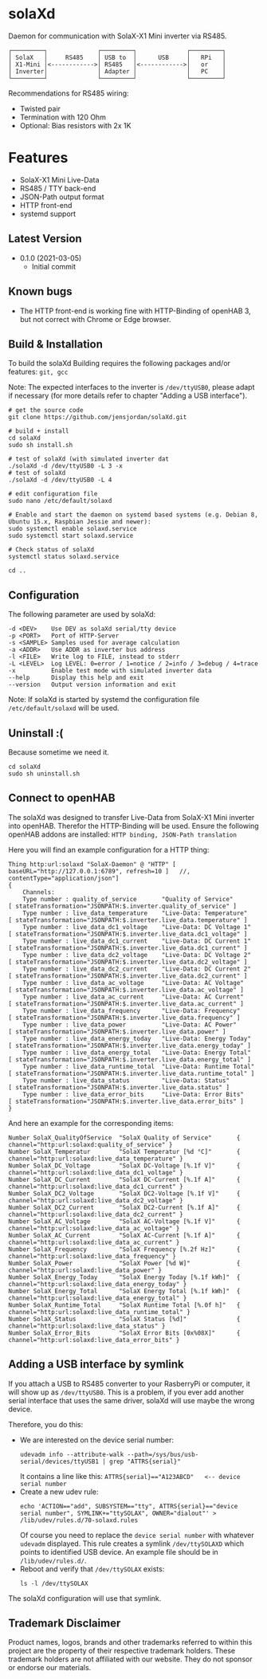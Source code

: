 solaXd
======

Daemon for communication with SolaX-X1 Mini inverter via RS485.

    ┌─────────┐              ┌─────────┐              ┌─────────┐
    │ SolaX   │     RS485    │ USB to  │      USB     │   RPi   │
    │ X1-Mini │<------------>│ RS485   │<------------>│   or    │
    │ Inverter│              │ Adapter │              │   PC    │
    └─────────┘              └─────────┘              └─────────┘
Recommendations for RS485 wiring:
* Twisted pair
* Termination with 120 Ohm
* Optional: Bias resistors with 2x 1K


# Features

* SolaX-X1 Mini Live-Data
* RS485 / TTY back-end
* JSON-Path output format
* HTTP front-end
* systemd support


## Latest Version

* 0.1.0 (2021-03-05)
   * Initial commit


## Known bugs

* The HTTP front-end is working fine with HTTP-Binding of openHAB 3, but not correct with Chrome or Edge browser.


## Build & Installation

To build the solaXd Building requires the following packages and/or features: ``git, gcc``

Note: The expected interfaces to the inverter is ``/dev/ttyUSB0``, please adapt if necessary (for more details refer to chapter "Adding a USB interface").

    # get the source code
    git clone https://github.com/jensjordan/solaXd.git
    
    # build + install
    cd solaXd
    sudo sh install.sh
    
    # test of solaXd (with simulated inverter dat
    ./solaXd -d /dev/ttyUSB0 -L 3 -x
    # test of solaXd
    ./solaXd -d /dev/ttyUSB0 -L 4
    
    # edit configuration file
    sudo nano /etc/default/solaxd
    
    # Enable and start the daemon on systemd based systems (e.g. Debian 8, Ubuntu 15.x, Raspbian Jessie and newer):
    sudo systemctl enable solaxd.service
    sudo systemctl start solaxd.service
    
    # Check status of solaXd
    systemctl status solaxd.service
    
    cd ..


## Configuration

The following parameter are used by solaXd:
    
    -d <DEV>    Use DEV as solaXd serial/tty device
    -p <PORT>   Port of HTTP-Server
    -s <SAMPLE> Samples used for average calculation
    -a <ADDR>   Use ADDR as inverter bus address
    -l <FILE>   Write log to FILE, instead to stderr
    -L <LEVEL>  Log LEVEL: 0=error / 1=notice / 2=info / 3=debug / 4=trace
    -x          Enable test mode with simulated inverter data
    --help      Display this help and exit
    --version   Output version information and exit
    
Note: If solaXd is started by systemd the configuration file ``/etc/default/solaxd`` will be used.


## Uninstall :(

Because sometime we need it.

    cd solaXd
    sudo sh uninstall.sh


## Connect to openHAB

The solaXd was designed to transfer Live-Data from SolaX-X1 Mini inverter into openHAB. Therefor the HTTP-Binding will be used.
Ensure the following openHAB addons are installed: ``HTTP binding, JSON-Path translation``

Here you will find an example configuration for a HTTP thing:

    Thing http:url:solaxd "SolaX-Daemon" @ "HTTP" [ baseURL="http://127.0.0.1:6789", refresh=10 ]   //, contentType="application/json"]
    {
        Channels:
        Type number : quality_of_service       "Quality of Service"        [ stateTransformation="JSONPATH:$.inverter.quality_of_service" ]
        Type number : live_data_temperature    "Live-Data: Temperature"    [ stateTransformation="JSONPATH:$.inverter.live_data.temperature" ]
        Type number : live_data_dc1_voltage    "Live-Data: DC Voltage 1"   [ stateTransformation="JSONPATH:$.inverter.live_data.dc1_voltage" ]
        Type number : live_data_dc1_current    "Live-Data: DC Current 1"   [ stateTransformation="JSONPATH:$.inverter.live_data.dc1_current" ]
        Type number : live_data_dc2_voltage    "Live-Data: DC Voltage 2"   [ stateTransformation="JSONPATH:$.inverter.live_data.dc2_voltage" ]
        Type number : live_data_dc2_current    "Live-Data: DC Current 2"   [ stateTransformation="JSONPATH:$.inverter.live_data.dc2_current" ]
        Type number : live_data_ac_voltage     "Live-Data: AC Voltage"     [ stateTransformation="JSONPATH:$.inverter.live_data.ac_voltage" ]
        Type number : live_data_ac_current     "Live-Data: AC Current"     [ stateTransformation="JSONPATH:$.inverter.live_data.ac_current" ]
        Type number : live_data_frequency      "Live-Data: Frequency"      [ stateTransformation="JSONPATH:$.inverter.live_data.frequency" ]
        Type number : live_data_power          "Live-Data: AC Power"       [ stateTransformation="JSONPATH:$.inverter.live_data.power" ]
        Type number : live_data_energy_today   "Live-Data: Energy Today"   [ stateTransformation="JSONPATH:$.inverter.live_data.energy_today" ]
        Type number : live_data_energy_total   "Live-Data: Energy Total"   [ stateTransformation="JSONPATH:$.inverter.live_data.energy_total" ]
        Type number : live_data_runtime_total  "Live-Data: Runtime Total"  [ stateTransformation="JSONPATH:$.inverter.live_data.runtime_total" ]
        Type number : live_data_status         "Live-Data: Status"         [ stateTransformation="JSONPATH:$.inverter.live_data.status" ]
        Type number : live_data_error_bits     "Live-Data: Error Bits"     [ stateTransformation="JSONPATH:$.inverter.live_data.error_bits" ]
    }

And here an example for the corresponding items:

    Number SolaX_QualityOfService  "SolaX Quality of Service"       { channel="http:url:solaxd:quality_of_service" }
    Number SolaX_Temperatur        "SolaX Temperatur [%d °C]"       { channel="http:url:solaxd:live_data_temperature" }
    Number SolaX_DC_Voltage        "SolaX DC-Voltage [%.1f V]"      { channel="http:url:solaxd:live_data_dc1_voltage" }
    Number SolaX_DC_Current        "SolaX DC-Current [%.1f A]"      { channel="http:url:solaxd:live_data_dc1_current" }
    Number SolaX_DC2_Voltage       "SolaX DC2-Voltage [%.1f V]"     { channel="http:url:solaxd:live_data_dc2_voltage" }
    Number SolaX_DC2_Current       "SolaX DC2-Current [%.1f A]"     { channel="http:url:solaxd:live_data_dc2_current" }
    Number SolaX_AC_Voltage        "SolaX AC-Voltage [%.1f V]"      { channel="http:url:solaxd:live_data_ac_voltage" }
    Number SolaX_AC_Current        "SolaX AC-Current [%.1f A]"      { channel="http:url:solaxd:live_data_ac_current" }
    Number SolaX_Frequency         "SolaX Frequency [%.2f Hz]"      { channel="http:url:solaxd:live_data_frequency" }
    Number SolaX_Power             "SolaX Power [%d W]"             { channel="http:url:solaxd:live_data_power" }
    Number SolaX_Energy_Today      "SolaX Energy Today [%.1f kWh]"  { channel="http:url:solaxd:live_data_energy_today" }
    Number SolaX_Energy_Total      "SolaX Energy Total [%.1f kWh]"  { channel="http:url:solaxd:live_data_energy_total" }
    Number SolaX_Runtime_Total     "SolaX Runtime Total [%.0f h]"   { channel="http:url:solaxd:live_data_runtime_total" }
    Number SolaX_Status            "SolaX Status [%d]"              { channel="http:url:solaxd:live_data_status" }
    Number SolaX_Error_Bits        "SolaX Error Bits [0x%08X]"      { channel="http:url:solaxd:live_data_error_bits" }


## Adding a USB interface by symlink

If you attach a USB to RS485 converter to your RasberryPi or computer, it will show up as ``/dev/ttyUSB0``.
This is a problem, if you ever add another serial interface that uses the same driver, solaXd will use maybe the wrong device.

Therefore, you do this:

* We are interested on the device serial number:
  ```
  udevadm info --attribute-walk --path=/sys/bus/usb-serial/devices/ttyUSB1 | grep "ATTRS{serial}"
  ```
  It contains a line like this: ``ATTRS{serial}=="A123ABCD"   <-- device serial number``
* Create a new udev rule:
  ```
  echo 'ACTION=="add", SUBSYSTEM=="tty", ATTRS{serial}=="device serial number", SYMLINK+="ttySOLAX", OWNER="dialout"' > /lib/udev/rules.d/70-solaxd.rules
  ```
  Of course you need to replace the ``device serial number`` with whatever ``udevadm`` displayed.
  This rule creates a symlink ``/dev/ttySOLAXD`` which points to identified USB device. 
  An example file should be in ``/lib/udev/rules.d/``.
* Reboot and verify that ``/dev/ttySOLAX`` exists:
  ```
  ls -l /dev/ttySOLAX
  ```

The solaXd configuration will use that symlink.


## Trademark Disclaimer

Product names, logos, brands and other trademarks referred to within this project are the property of their respective trademark holders. These trademark holders are not affiliated with our website. They do not sponsor or endorse our materials.
